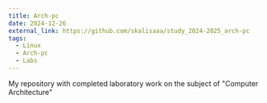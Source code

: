 ```yaml
---
title: Arch-pc
date: 2024-12-26
external_link: https://github.com/skalisaaa/study_2024-2025_arch-pc
tags:
  - Linux
  - Arch-pc
  - Labs
---
```


My repository with completed laboratory work on the subject of "Computer Architecture"

<!--more-->
